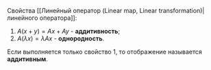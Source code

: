 Свойства [[Линейный оператор (Linear map, Linear transformation)|линейного оператора]]:
1. $A(x+y)= Ax + Ay$ - **аддитивность**;
2. $A(\lambda x)=\lambda Ax$ - **однородность**.

Если выполняется только свойство 1, то отображение называется **аддитивным**.